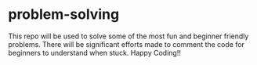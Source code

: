 # problem-solving
This repo will be used to solve some of the most fun and beginner friendly problems. 
There will be significant efforts made to comment the code for beginners to understand when stuck.
Happy Coding!!

